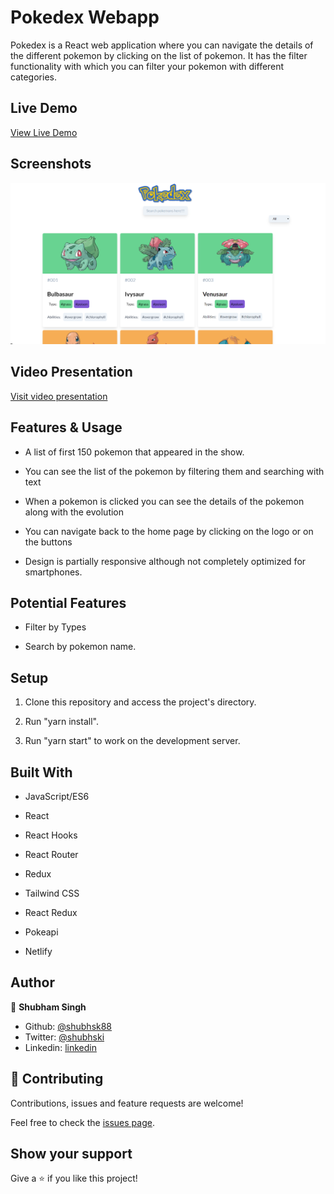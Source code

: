 # Pokedex Webapp

Pokedex is a React web application where you can navigate the details of the different pokemon by clicking on the list of pokemon. It has the filter functionality with which you can filter your pokemon with different categories.

## Live Demo

[View Live Demo](https://pokedexi.netlify.app/)

## Screenshots

![screenshot](./public/main.png)

## Video Presentation

[Visit video presentation]()

## Features & Usage

- A list of first 150 pokemon that appeared in the show.
- You can see the list of the pokemon by filtering them and searching with text
- When a pokemon is clicked you can see the details of the pokemon along with the evolution

- You can navigate back to the home page by clicking on the logo or on the buttons
- Design is partially responsive although not completely optimized for smartphones.

## Potential Features

- Filter by Types

- Search by pokemon name.

## Setup

1. Clone this repository and access the project's directory.
2. Run "yarn install".

3. Run "yarn start" to work on the development server.

## Built With

- JavaScript/ES6

- React
- React Hooks
- React Router
- Redux
- Tailwind CSS
- React Redux
- Pokeapi
- Netlify

## Author

👤 **Shubham Singh**

- Github: [@shubhsk88](https://github.com/shubhsk88)
- Twitter: [@shubhski](twitter.com/shubski)
- Linkedin: [linkedin](https://www.linkedin.com/in/shubhski/)

## 🤝 Contributing

Contributions, issues and feature requests are welcome!

Feel free to check the [issues page](https://github.com/shubhsk88/pokedex-app/issues).

## Show your support

Give a ⭐️ if you like this project!
